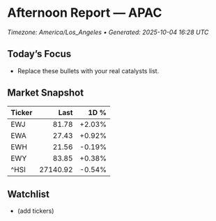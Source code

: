 # Afternoon Report — APAC
_Timezone: America/Los_Angeles • Generated: 2025-10-04 16:28 UTC_

## Today’s Focus
- Replace these bullets with your real catalysts list.

## Market Snapshot
| Ticker | Last | 1D % |
|---|---:|---:|
| EWJ | 81.78 | +2.03% |
| EWA | 27.43 | +0.92% |
| EWH | 21.56 | -0.19% |
| EWY | 83.85 | +0.38% |
| ^HSI | 27140.92 | -0.54% |

## Watchlist
- (add tickers)
